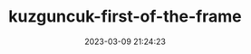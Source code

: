 ---
date: 2023-03-09 21:24:23
imageOriginalPath: photographs/kuzguncuk-first-of-the-frame-image-95e91126
imagePreviewPath: photographs/kuzguncuk-first-of-the-frame-preview-806dff99
photoCamera: Minolta SR-T Super
photoColor: colored
photoDate: 2017-01
photoFilm: Agfa 400
photoLens: ''
photoLocation: Kuzguncuk, Istanbul, Turkiye
photoSource: analog
photoType: city
title: kuzguncuk-first-of-the-frame
translationKey: null
---